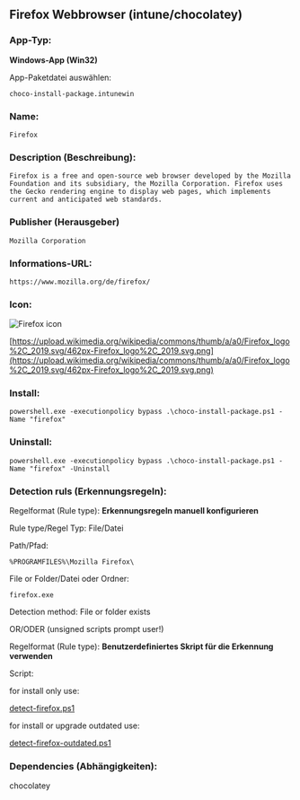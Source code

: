 ## Firefox Webbrowser (intune/chocolatey)

### App-Typ: 

__Windows-App (Win32)__

App-Paketdatei auswählen:

```
choco-install-package.intunewin
```


### Name:

```
Firefox
```

### Description (Beschreibung):

```
Firefox is a free and open-source web browser developed by the Mozilla Foundation and its subsidiary, the Mozilla Corporation. Firefox uses the Gecko rendering engine to display web pages, which implements current and anticipated web standards.
```

### Publisher (Herausgeber)

```
Mozilla Corporation
```


### Informations-URL:

```
https://www.mozilla.org/de/firefox/
```

### Icon: 

![Firefox icon](https://upload.wikimedia.org/wikipedia/commons/thumb/a/a0/Firefox_logo%2C_2019.svg/120px-Firefox_logo%2C_2019.svg.png)

[https://upload.wikimedia.org/wikipedia/commons/thumb/a/a0/Firefox_logo%2C_2019.svg/462px-Firefox_logo%2C_2019.svg.png](https://upload.wikimedia.org/wikipedia/commons/thumb/a/a0/Firefox_logo%2C_2019.svg/462px-Firefox_logo%2C_2019.svg.png)

### Install:
```
powershell.exe -executionpolicy bypass .\choco-install-package.ps1 -Name "firefox"
```


### Uninstall:
```
powershell.exe -executionpolicy bypass .\choco-install-package.ps1 -Name "firefox" -Uninstall
```


### Detection ruls (Erkennungsregeln):

Regelformat (Rule type): __Erkennungsregeln manuell konfigurieren__

Rule type/Regel Typ: File/Datei

Path/Pfad:

```
%PROGRAMFILES%\Mozilla Firefox\
```

File or Folder/Datei oder Ordner: 

```
firefox.exe
```

Detection method: File or folder exists


OR/ODER (unsigned scripts prompt user!)

Regelformat (Rule type): __Benutzerdefiniertes Skript für die Erkennung verwenden__

Script:

for install only use:

[detect-firefox.ps1](./detect-firefox.ps1)

for install or upgrade outdated use:

[detect-firefox-outdated.ps1](./detect-firefox-outdated.ps1)

### Dependencies (Abhängigkeiten):

chocolatey